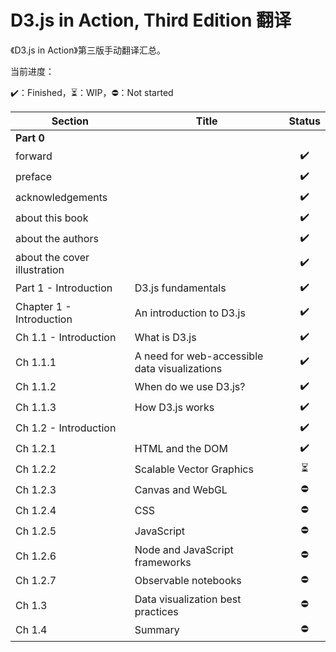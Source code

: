# D3.js in Action, Third Edition 翻译

《D3.js in Action》第三版手动翻译汇总。

当前进度：

:heavy_check_mark:：Finished，:hourglass_flowing_sand:：WIP，:no_entry:：Not started

| Section                      | Title                                         |          Status          |
| ---------------------------- | --------------------------------------------- | :----------------------: |
| **Part 0**                   |                                               |                          |
| forward                      |                                               |    :heavy_check_mark:    |
| preface                      |                                               |    :heavy_check_mark:    |
| acknowledgements             |                                               |    :heavy_check_mark:    |
| about this book              |                                               |    :heavy_check_mark:    |
| about the authors            |                                               |    :heavy_check_mark:    |
| about the cover illustration |                                               |    :heavy_check_mark:    |
| Part 1 - Introduction        | D3.js fundamentals                            |    :heavy_check_mark:    |
| Chapter 1 - Introduction     | An introduction to D3.js                      |    :heavy_check_mark:    |
| Ch 1.1 - Introduction        | What is D3.js                                 |    :heavy_check_mark:    |
| Ch 1.1.1                     | A need for web-accessible data visualizations |    :heavy_check_mark:    |
| Ch 1.1.2                     | When do we use D3.js?                         |    :heavy_check_mark:    |
| Ch 1.1.3                     | How D3.js works                               |    :heavy_check_mark:    |
| Ch 1.2 - Introduction        |                                               |    :heavy_check_mark:    |
| Ch 1.2.1                     | HTML and the DOM                              |    :heavy_check_mark:    |
| Ch 1.2.2                     | Scalable Vector Graphics                      | :hourglass_flowing_sand: |
| Ch 1.2.3                     | Canvas and WebGL                              |        :no_entry:        |
| Ch 1.2.4                     | CSS                                           |        :no_entry:        |
| Ch 1.2.5                     | JavaScript                                    |        :no_entry:        |
| Ch 1.2.6                     | Node and JavaScript frameworks                |        :no_entry:        |
| Ch 1.2.7                     | Observable notebooks                          |        :no_entry:        |
| Ch 1.3                       | Data visualization best practices             |        :no_entry:        |
| Ch 1.4                       | Summary                                       |        :no_entry:        |

